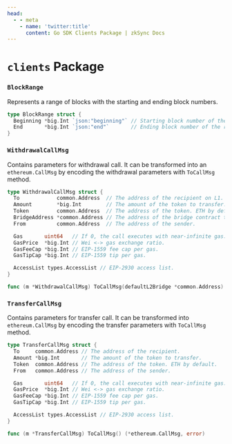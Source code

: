```yaml
---
head:
  - - meta
    - name: 'twitter:title'
      content: Go SDK Clients Package | zkSync Docs
---
```


# `clients` Package

### `BlockRange`

Represents a range of blocks with the starting and ending block numbers.

```go
type BlockRange struct {
  Beginning *big.Int `json:"beginning"` // Starting block number of the range.
  End       *big.Int `json:"end"`       // Ending block number of the range.
}
```

### `WithdrawalCallMsg`

Contains parameters for withdrawal call. It can be transformed into an `ethereum.CallMsg` by encoding the withdrawal
parameters with `ToCallMsg` method.

```go
type WithdrawalCallMsg struct {
  To            common.Address  // The address of the recipient on L1.
  Amount        *big.Int        // The amount of the token to transfer.
  Token         common.Address  // The address of the token. ETH by default.
  BridgeAddress *common.Address // The address of the bridge contract to be used.
  From          common.Address  // The address of the sender.

  Gas       uint64   // If 0, the call executes with near-infinite gas.
  GasPrice  *big.Int // Wei <-> gas exchange ratio.
  GasFeeCap *big.Int // EIP-1559 fee cap per gas.
  GasTipCap *big.Int // EIP-1559 tip per gas.

  AccessList types.AccessList // EIP-2930 access list.
}

func (m *WithdrawalCallMsg) ToCallMsg(defaultL2Bridge *common.Address) (*ethereum.CallMsg, error)
```

### `TransferCallMsg`

Contains parameters for transfer call. It can be transformed into `ethereum.CallMsg` by encoding the transfer parameters
with `ToCallMsg` method.

```go
type TransferCallMsg struct {
  To     common.Address // The address of the recipient.
  Amount *big.Int       // The amount of the token to transfer.
  Token  common.Address // The address of the token. ETH by default.
  From   common.Address // The address of the sender.

  Gas       uint64   // If 0, the call executes with near-infinite gas.
  GasPrice  *big.Int // Wei <-> gas exchange ratio.
  GasFeeCap *big.Int // EIP-1559 fee cap per gas.
  GasTipCap *big.Int // EIP-1559 tip per gas.

  AccessList types.AccessList // EIP-2930 access list.
}

func (m *TransferCallMsg) ToCallMsg() (*ethereum.CallMsg, error)
```
